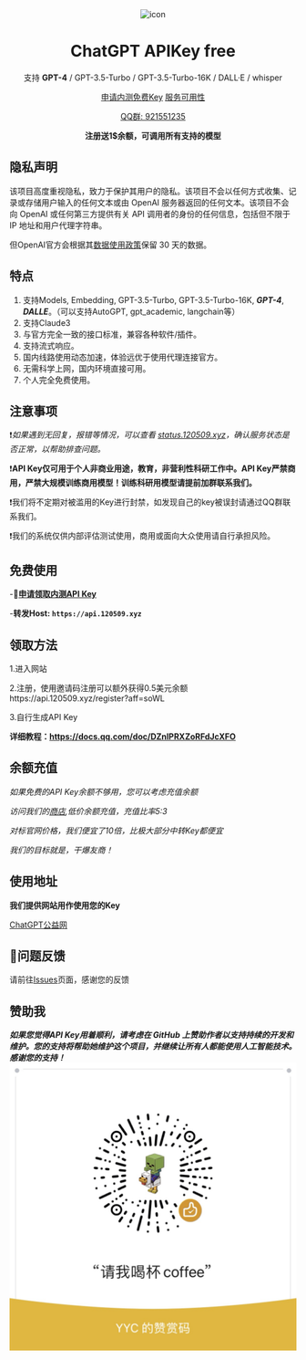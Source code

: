 <div align="center">
<img src=".iron.png" alt="icon" width="50px"/>
<h1 align="center">ChatGPT APIKey free</h1>

支持 **GPT-4** / GPT-3.5-Turbo / GPT-3.5-Turbo-16K / DALL·E / whisper

[申请内测免费Key](https://api.120509.xyz)  [服务可用性](https://status.120509.xyz/status/ai)

[QQ群: 921551235](http://qm.qq.com/cgi-bin/qm/qr?_wv=1027&k=b_iVTl7wDxl7AfmOZMvoA_vZY7zeviBh&authKey=BVeGeMiHJ8tepsevcRsBB%2Fk%2BJ9ojVStlh%2BKA4o%2BFB%2FGd81uVKbY3BDa5tZgdmqCK&noverify=0&group_code=921551235)

**注册送1$余额，可调用所有支持的模型**
</div>

## 隐私声明

该项目高度重视隐私，致力于保护其用户的隐私。该项目不会以任何方式收集、记录或存储用户输入的任何文本或由 OpenAI 服务器返回的任何文本。该项目不会向 OpenAI 或任何第三方提供有关 API 调用者的身份的任何信息，包括但不限于 IP 地址和用户代理字符串。

但OpenAI官方会根据其[数据使用政策](https://platform.openai.com/docs/data-usage-policies)保留 30 天的数据。

## 特点
1. 支持Models, Embedding, GPT-3.5-Turbo, GPT-3.5-Turbo-16K, ***GPT-4***, ***DALLE***。（可以支持AutoGPT, gpt_academic, langchain等）
2. 支持Claude3
3. 与官方完全一致的接口标准，兼容各种软件/插件。
4. 支持流式响应。
5. 国内线路使用动态加速，体验远优于使用代理连接官方。
6. 无需科学上网，国内环境直接可用。
7. 个人完全免费使用。

## 注意事项

❗*如果遇到无回复，报错等情况，可以查看 [status.120509.xyz](https://status.120509.xyz)，确认服务状态是否正常，以帮助排查问题。*

❗️**API Key仅可用于个人非商业用途，教育，非营利性科研工作中。API Key严禁商用，严禁大规模训练商用模型！训练科研用模型请提前加群联系我们。**

❗️我们将不定期对被滥用的Key进行封禁，如发现自己的key被误封请通过QQ群联系我们。

❗️我们的系统仅供内部评估测试使用，商用或面向大众使用请自行承担风险。

## 免费使用

-**🚀[申请领取内测API Key](https://api.120509.xyz)**

-**转发Host: `https://api.120509.xyz`**

## 领取方法

1.进入网站

2.注册，使用邀请码注册可以额外获得0.5美元余额https://api.120509.xyz/register?aff=soWL

3.自行生成API Key

**详细教程：https://docs.qq.com/doc/DZnlPRXZoRFdJcXFO**

## 余额充值

*如果免费的API Key余额不够用，您可以考虑充值余额*

*访问我们的[商店](https://dwz.cn/37UcZzch),低价余额充值，充值比率5:3*

*对标官网价格，我们便宜了10倍，比极大部分中转Key都便宜*

*我们的目标就是，干爆友商！*

## 使用地址

**我们提供网站用作使用您的Key**

[ChatGPT公益网](https://www.20082009.xyz/)

##  🐞问题反馈

请前往[Issues](https://github.com/pattysi/ChatGPT-API-key-free/issues)页面，感谢您的反馈

## 赞助我

***如果您觉得API Key用着顺利，请考虑在 GitHub 上赞助作者以支持持续的开发和维护。您的支持将帮助她维护这个项目，并继续让所有人都能使用人工智能技术。感谢您的支持！***
![](3c3791a93ec7a7e6e9278ad31007065.jpg)
